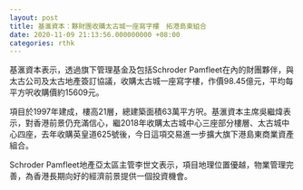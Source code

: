 ```yaml
---
layout: post
title: 基滙資本：夥財團收購太古城一座寫字樓　拓港島東組合
date: 2020-11-09 21:13:56.000000000 +08:00
categories: rthk
---
```


基滙資本表示，透過旗下管理基金及包括Schroder Pamfleet在內的財團夥伴，與太古公司及太古地產簽訂協議，收購太古城一座寫字樓，作價98.45億元，平均每平方呎收購價約15609元。

項目於1997年建成，樓高21層，總建築面積63萬平方呎。基滙資本主席吳繼煒表示，對香港前景仍充滿信心，繼2018年收購太古城中心三座部分樓層、太古城中心四座，去年收購英皇道625號後，今日這項交易進一步擴大旗下港島東商業資產組合。

Schroder Pamfleet地產亞太區主管李世文表示，項目地理位置優越，物業管理完善，為香港長期向好的經濟前景提供一個投資機會。
